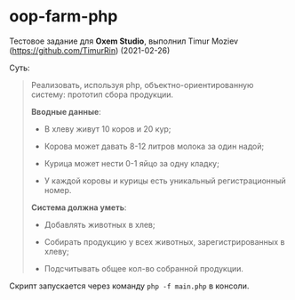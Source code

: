 # oop-farm-php
Тестовое задание для **Oxem Studio**, выполнил Timur Moziev (https://github.com/TimurRin) (2021-02-26)

Суть:
> Реализовать, используя php, объектно-ориентированную систему: прототип сбора продукции.
>
> **Вводные данные**:
>
> - В хлеву живут 10 коров и 20 кур;
>
> - Корова может давать 8-12 литров молока за один надой;
>
> - Курица может нести 0-1 яйцо за одну кладку;
>
> - У каждой коровы и курицы есть уникальный регистрационный номер.
>
> **Система должна уметь**:
>
> - Добавлять животных в хлев;
>
> - Собирать продукцию у всех животных, зарегистрированных в хлеву;
>
> - Подсчитывать общее кол-во собранной продукции.

Скрипт запускается через команду `php -f main.php` в консоли.
